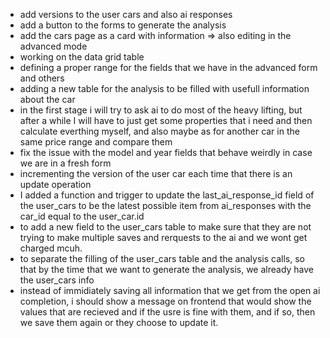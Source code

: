 - add versions to the user cars and also ai responses
- add a button to the forms to generate the analysis
- add the cars page as a card with information => also editing in the advanced mode
- working on the data grid table
- defining a proper range for the fields that we have in the advanced form and others
- adding a new table for the analysis to be filled with usefull information about the car
- in the first stage i will try to ask ai to do most of the heavy lifting, but after a while I will have to just get some properties that i need and then calculate everthing myself, and also maybe as for another car in the same price range and compare them
- fix the issue with the model and year fields that behave weirdly in case we are in a fresh form
- incrementing the version of the user car each time that there is an update operation
- I added a function and trigger to update the last_ai_response_id field of the user_cars to be the latest possible item from ai_responses with the car_id equal to the user_car.id
- to add a new field to the user_cars table to make sure that they are not trying to make multiple saves and rerquests to the ai and we wont get charged mcuh.
- to separate the filling of the user_cars table and the analysis calls, so that by the time that we want to generate the analysis, we already have the user_cars info
- instead of immidiately saving all information that we get from the open ai completion, i should show a message on frontend that would show the values that are recieved and if the usre is fine with them, and if so, then we save them again or they choose to update it.